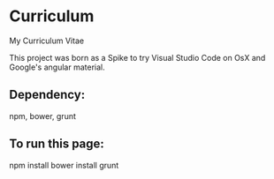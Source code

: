 # Curriculum
My Curriculum Vitae

This project was born as a Spike to try Visual Studio Code on OsX and Google's angular material.

## Dependency:

npm, bower, grunt

## To run this page:

npm install
bower install
grunt 